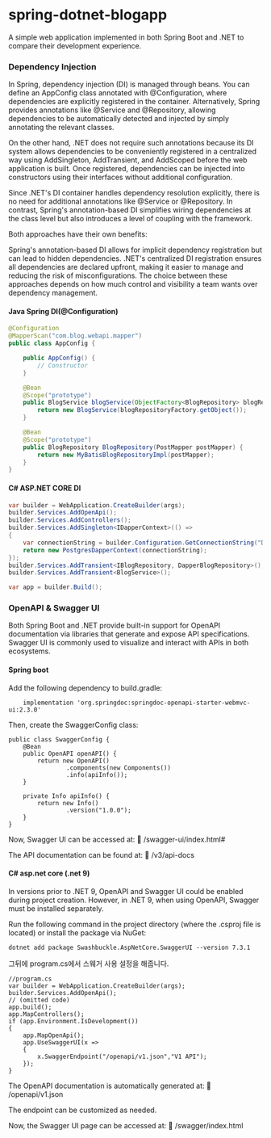 # spring-dotnet-blogapp
A simple web application implemented in both Spring Boot and .NET to compare their development experience.

### Dependency Injection 
In Spring, dependency injection (DI) is managed through beans.
You can define an AppConfig class annotated with @Configuration, where dependencies are explicitly registered in the container.
Alternatively, Spring provides annotations like @Service and @Repository, allowing dependencies to be automatically detected and injected by simply annotating the relevant classes.

On the other hand, .NET does not require such annotations because its DI system allows dependencies to be conveniently registered in a centralized way using AddSingleton, AddTransient, and AddScoped before the web application is built. Once registered, dependencies can be injected into constructors using their interfaces without additional configuration.

Since .NET's DI container handles dependency resolution explicitly, there is no need for additional annotations like @Service or @Repository. In contrast, Spring's annotation-based DI simplifies wiring dependencies at the class level but also introduces a level of coupling with the framework.

Both approaches have their own benefits:

Spring's annotation-based DI allows for implicit dependency registration but can lead to hidden dependencies.
.NET's centralized DI registration ensures all dependencies are declared upfront, making it easier to manage and reducing the risk of misconfigurations.
The choice between these approaches depends on how much control and visibility a team wants over dependency management.
#### Java Spring DI(@Configuration)

```java
@Configuration
@MapperScan("com.blog.webapi.mapper")  
public class AppConfig {

    public AppConfig() {
        // Constructor
    }

    @Bean
    @Scope("prototype")
    public BlogService blogService(ObjectFactory<BlogRepository> blogRepositoryFactory) {
        return new BlogService(blogRepositoryFactory.getObject());
    }

    @Bean
    @Scope("prototype")
    public BlogRepository BlogRepository(PostMapper postMapper) {
        return new MyBatisBlogRepositoryImpl(postMapper);
    }
}
```

#### C# ASP.NET CORE DI
```C#
var builder = WebApplication.CreateBuilder(args);
builder.Services.AddOpenApi();
builder.Services.AddControllers();
builder.Services.AddSingleton<IDapperContext>(() =>
{
    var connectionString = builder.Configuration.GetConnectionString("DefaultConnection");
    return new PostgresDapperContext(connectionString);
});
builder.Services.AddTransient<IBlogRepository, DapperBlogRepository>();
builder.Services.AddTransient<BlogService>();

var app = builder.Build();
```

### OpenAPI & Swagger UI 
Both Spring Boot and .NET provide built-in support for OpenAPI documentation via libraries that generate and expose API specifications. Swagger UI is commonly used to visualize and interact with APIs in both ecosystems.

#### Spring boot 
Add the following dependency to build.gradle:
```
    implementation 'org.springdoc:springdoc-openapi-starter-webmvc-ui:2.3.0'
```
Then, create the SwaggerConfig class:
```
public class SwaggerConfig {
    @Bean
    public OpenAPI openAPI() {
        return new OpenAPI()
                .components(new Components())
                .info(apiInfo());
    }

    private Info apiInfo() {
        return new Info()
                .version("1.0.0");
    }
}
```
Now, Swagger UI can be accessed at:
📌 /swagger-ui/index.html#

The API documentation can be found at:
📌 /v3/api-docs


#### C# asp.net core (.net 9)
In versions prior to .NET 9, OpenAPI and Swagger UI could be enabled during project creation. However, in .NET 9, when using OpenAPI, Swagger must be installed separately.

Run the following command in the project directory (where the .csproj file is located) or install the package via NuGet:
```
dotnet add package Swashbuckle.AspNetCore.SwaggerUI --version 7.3.1
```

그뒤에 program.cs에서 스웨거 사용 설정을 해줍니다. 
```
//program.cs 
var builder = WebApplication.CreateBuilder(args);
builder.Services.AddOpenApi();
// (omitted code)
app.build();
app.MapControllers();
if (app.Environment.IsDevelopment())
{
    app.MapOpenApi();
    app.UseSwaggerUI(x =>
    {
        x.SwaggerEndpoint("/openapi/v1.json","V1 API");
    });
}
```
The OpenAPI documentation is automatically generated at:
📌 /openapi/v1.json

The endpoint can be customized as needed.

Now, the Swagger UI page can be accessed at:
📌 /swagger/index.html


